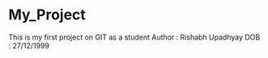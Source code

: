 # My_Project
This is my first project on GIT as a student
Author : Rishabh Upadhyay
DOB : 27/12/1999
